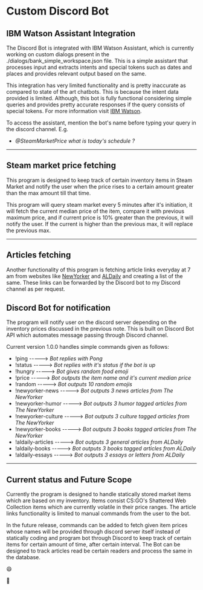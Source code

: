 # Custom Discord Bot

## IBM Watson Assistant Integration

The Discord Bot is integrated with IBM Watson Assistant, which is currently working on custom dialogs present in the ./dialogs/bank_simple_workspace.json file. This is a simple assistant that processes input and extracts intents and special tokens such as dates and places and provides relevant output based on the same.

This integration has very limited functionality and is pretty inaccurate as compared to state of the art chatbots. This is because the intent data provided is limited. Although, this bot is fully functional considering simple queries and provides pretty accurate responses if the query consists of special tokens.
For more information visit [IBM Watson](https://cloud.ibm.com/docs/assistant?topic=assistant-getting-started).

To access the assistant, mention the bot's name before typing your query in the discord channel. E.g.
  - *@SteamMarketPrice what is today's schedule ?*

---

## Steam market price fetching

This program is designed to keep track of certain inventory items in Steam Market and notify the user when the price rises to a certain amount greater than the max amount till that time.

This program will query steam market every 5 minutes after it's initiation, it will fetch the current median price of the item, compare it with previous maximum price, and if current price is 10% greater than the previous, it will notify the user. If the current is higher than the previous max, it will replace the previous max.

---

## Articles fetching

Another functionality of this program is fetching article links everyday at 7 am from websites like [NewYorker](https://newyorker.com) and
[ALDaily](https://www.aldaily.com) and creating a list of the same. These links can be forwarded by the Discord bot to my Discord channel as per
request.

## Discord Bot for notification

The program will notify user on the discord server depending on the inventory prices discussed in the previous note. This is built on Discord Bot API which automates message passing through Discord channel.

Current version 1.0.0 handles simple commands given as follows:

- !ping  -----> *Bot replies with Pong*
- !status -----> *Bot replies with it's status if the bot is up*
- !hungry -----> *Bot gives random food emoji*
- !price -----> *Bot outputs the item name and it's current median price*
- !random -----> *Bot outputs 10 random emojis*
- !newyorker-news -----> *Bot outputs 3 news articles from The NewYorker*
- !newyorker-humor -----> *Bot outputs 3 humor tagged articles from The NewYorker*
- !newyorker-culture -----> *Bot outputs 3 culture tagged articles from The NewYorker*
- !newyorker-books -----> *Bot outputs 3 books tagged articles from The NewYorker*
- !aldaily-articles -----> *Bot outputs 3 general articles from ALDaily*
- !aldaily-books -----> *Bot outputs 3 books tagged articles from ALDaily*
- !aldaily-essays -----> *Bot outputs 3 essays or letters from ALDaily*

---

## Current status and Future Scope

Currently the program is designed to handle statically stored market items which are based on my inventory. Items consist CS:GO's Shattered Web Collection items which are currently volatile in their price ranges. The article links functionality is limited to manual commands from the user
to the bot.

In the future release, commands can be added to fetch given item prices whose names will be provided through discord server itself instead of statically coding and program bot through Discord to keep track of certain items for certain amount of time, after certain interval. The Bot
can be designed to track articles read be certain readers and process the same in the database.


:smile:

:100:
